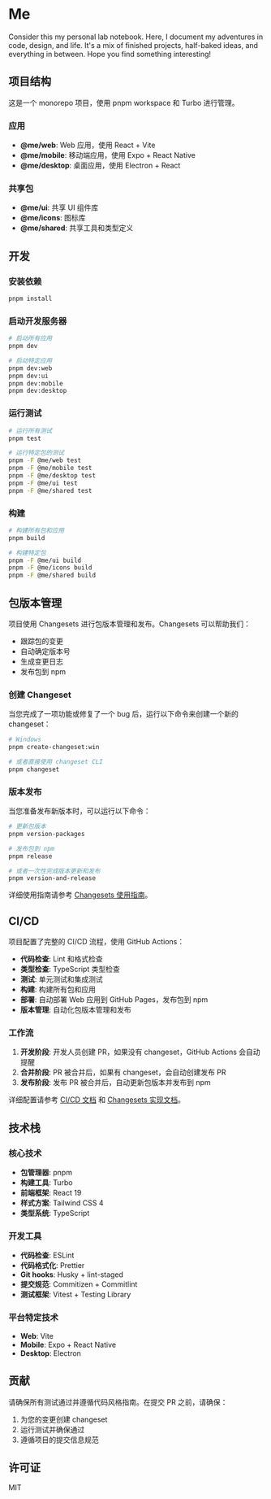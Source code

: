 # Me

Consider this my personal lab notebook. Here, I document my adventures in code, design, and life. It's a mix of finished projects, half-baked ideas, and everything in between. Hope you find something interesting!

## 项目结构

这是一个 monorepo 项目，使用 pnpm workspace 和 Turbo 进行管理。

### 应用

- **@me/web**: Web 应用，使用 React + Vite
- **@me/mobile**: 移动端应用，使用 Expo + React Native
- **@me/desktop**: 桌面应用，使用 Electron + React

### 共享包

- **@me/ui**: 共享 UI 组件库
- **@me/icons**: 图标库
- **@me/shared**: 共享工具和类型定义

## 开发

### 安装依赖

```bash
pnpm install
```

### 启动开发服务器

```bash
# 启动所有应用
pnpm dev

# 启动特定应用
pnpm dev:web
pnpm dev:ui
pnpm dev:mobile
pnpm dev:desktop
```

### 运行测试

```bash
# 运行所有测试
pnpm test

# 运行特定包的测试
pnpm -F @me/web test
pnpm -F @me/mobile test
pnpm -F @me/desktop test
pnpm -F @me/ui test
pnpm -F @me/shared test
```

### 构建

```bash
# 构建所有包和应用
pnpm build

# 构建特定包
pnpm -F @me/ui build
pnpm -F @me/icons build
pnpm -F @me/shared build
```

## 包版本管理

项目使用 Changesets 进行包版本管理和发布。Changesets 可以帮助我们：

- 跟踪包的变更
- 自动确定版本号
- 生成变更日志
- 发布包到 npm

### 创建 Changeset

当您完成了一项功能或修复了一个 bug 后，运行以下命令来创建一个新的 changeset：

```bash
# Windows
pnpm create-changeset:win

# 或者直接使用 changeset CLI
pnpm changeset
```

### 版本发布

当您准备发布新版本时，可以运行以下命令：

```bash
# 更新包版本
pnpm version-packages

# 发布包到 npm
pnpm release

# 或者一次性完成版本更新和发布
pnpm version-and-release
```

详细使用指南请参考 [Changesets 使用指南](./docs/changesets-guide.md)。

## CI/CD

项目配置了完整的 CI/CD 流程，使用 GitHub Actions：

- **代码检查**: Lint 和格式检查
- **类型检查**: TypeScript 类型检查
- **测试**: 单元测试和集成测试
- **构建**: 构建所有包和应用
- **部署**: 自动部署 Web 应用到 GitHub Pages，发布包到 npm
- **版本管理**: 自动化包版本管理和发布

### 工作流

1. **开发阶段**: 开发人员创建 PR，如果没有 changeset，GitHub Actions 会自动提醒
2. **合并阶段**: PR 被合并后，如果有 changeset，会自动创建发布 PR
3. **发布阶段**: 发布 PR 被合并后，自动更新包版本并发布到 npm

详细配置请参考 [CI/CD 文档](./docs/ci-cd.md) 和 [Changesets 实现文档](./docs/changesets-implementation.md)。

## 技术栈

### 核心技术

- **包管理器**: pnpm
- **构建工具**: Turbo
- **前端框架**: React 19
- **样式方案**: Tailwind CSS 4
- **类型系统**: TypeScript

### 开发工具

- **代码检查**: ESLint
- **代码格式化**: Prettier
- **Git hooks**: Husky + lint-staged
- **提交规范**: Commitizen + Commitlint
- **测试框架**: Vitest + Testing Library

### 平台特定技术

- **Web**: Vite
- **Mobile**: Expo + React Native
- **Desktop**: Electron

## 贡献

请确保所有测试通过并遵循代码风格指南。在提交 PR 之前，请确保：

1. 为您的变更创建 changeset
2. 运行测试并确保通过
3. 遵循项目的提交信息规范

## 许可证

MIT
